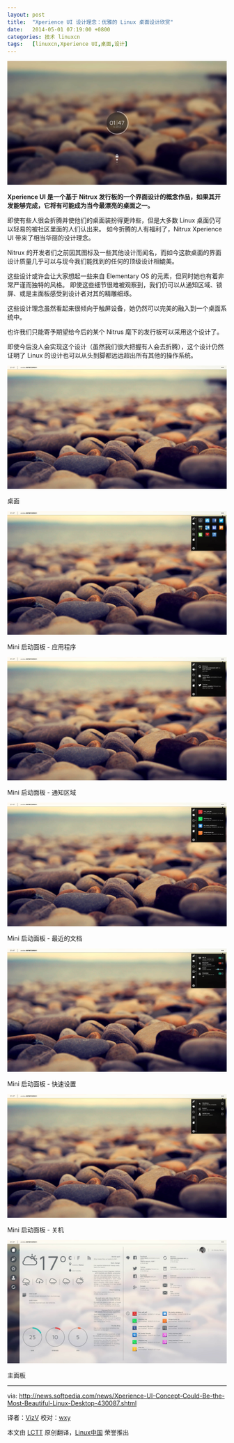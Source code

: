 ```yaml
---
layout: post
title:	"Xperience UI 设计理念：优雅的 Linux 桌面设计欣赏"
date:	2014-05-01 07:19:00 +0800 
categories:	技术 linuxcn 
tags:	[linuxcn,Xperience UI,桌面,设计]
---
```



![](/Asserts/Images/album/201405/01/071956c3q7umq6kg6kqkqz.jpg)


**Xperience UI 是一个基于 Nitrux 发行板的一个界面设计的概念作品，如果其开发能够完成，它将有可能成为当今最漂亮的桌面之一。**


即使有些人很会折腾并使他们的桌面装扮得更帅些，但是大多数 Linux 桌面仍可以轻易的被社区里面的人们认出来。 如今折腾的人有福利了，Nitrux Xperience UI 带来了相当华丽的设计理念。


Nitrux 的开发者们之前因其图标及一些其他设计而闻名，而如今这款桌面的界面设计质量几乎可以与现今我们能找到的任何的顶级设计相媲美。


这些设计或许会让大家想起一些来自 Elementary OS 的元素，但同时她也有着非常严谨而独特的风格。 即使这些细节很难被观察到，我们仍可以从通知区域、锁屏、或是主面板感受到设计者对其的精雕细琢。


这些设计理念虽然看起来很倾向于触屏设备，她仍然可以完美的融入到一个桌面系统中。


也许我们只能寄予期望给今后的某个 Nitrus 麾下的发行板可以采用这个设计了。


即使今后没人会实现这个设计（虽然我们很大把握有人会去折腾），这个设计仍然证明了 Linux 的设计也可以从头到脚都远远超出所有其他的操作系统。


![](/Asserts/Images/album/201405/01/072000zvhjpbwer94ww4ss.jpg)


桌面


![](/Asserts/Images/album/201405/01/072005fqf4lpzlg0q2a0sz.jpg)


Mini 启动面板 - 应用程序


![](/Asserts/Images/album/201405/01/072009ktdw4rylhz5ac4bw.jpg)


Mini 启动面板 - 通知区域


![](/Asserts/Images/album/201405/01/072012vtm6ieey4643yynt.jpg)


Mini 启动面板 - 最近的文档


![](/Asserts/Images/album/201405/01/072017b7mbznuawmliaarn.jpg)


Mini 启动面板 - 快速设置


![](/Asserts/Images/album/201405/01/072023u5dtonefn3nlnvmp.jpg)


Mini 启动面板 - 关机


![](/Asserts/Images/album/201405/01/072027ps19reupuxdbezbe.jpg)


主面板




---


via: <http://news.softpedia.com/news/Xperience-UI-Concept-Could-Be-the-Most-Beautiful-Linux-Desktop-430087.shtml>


译者：[VizV](https://github.com/vizv) 校对：[wxy](https://github.com/wxy)


本文由 [LCTT](https://github.com/LCTT/TranslateProject) 原创翻译，[Linux中国](http://linux.cn/) 荣誉推出
